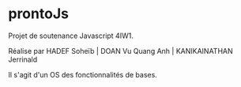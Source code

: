 # prontoJs

Projet de soutenance Javascript 4IW1.

Réalise par HADEF Soheïb | DOAN Vu Quang Anh | KANIKAINATHAN Jerrinald

Il s'agit d'un OS des fonctionnalités de bases.
